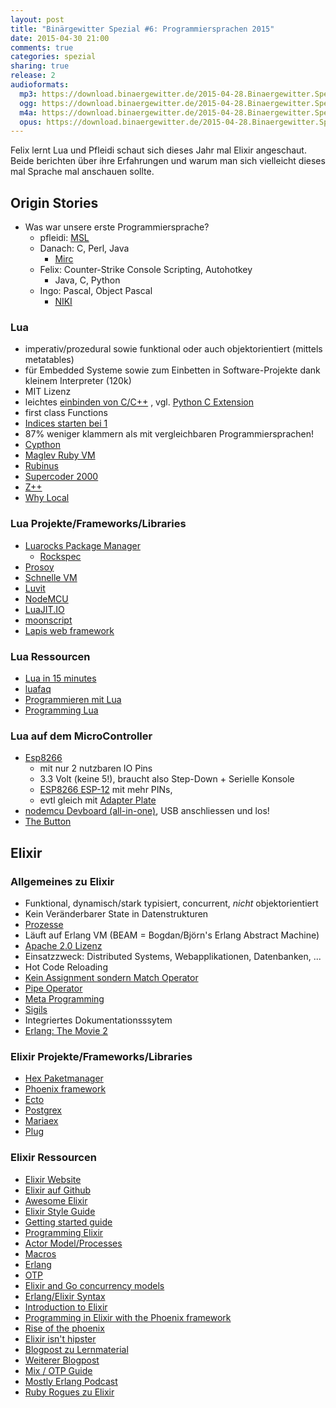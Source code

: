 ```yaml
---
layout: post
title: "Binärgewitter Spezial #6: Programmiersprachen 2015"
date: 2015-04-30 21:00
comments: true
categories: spezial
sharing: true
release: 2
audioformats:
  mp3: https://download.binaergewitter.de/2015-04-28.Binaergewitter.Spezial.6.mp3
  ogg: https://download.binaergewitter.de/2015-04-28.Binaergewitter.Spezial.6.ogg
  m4a: https://download.binaergewitter.de/2015-04-28.Binaergewitter.Spezial.6.m4a
  opus: https://download.binaergewitter.de/2015-04-28.Binaergewitter.Spezial.6.opus
---
```

Felix lernt Lua und Pfleidi schaut sich dieses Jahr mal Elixir angeschaut. Beide berichten über ihre Erfahrungen und warum man sich vielleicht dieses mal Sprache mal anschauen sollte.

## Origin Stories

- Was war unsere erste Programmiersprache?
    * pfleidi: [MSL](http://en.wikipedia.org/wiki/MIRC_scripting_language)
    * Danach: C, Perl, Java
        - [Mirc](https://de.wikipedia.org/wiki/MIRC)
    * Felix: Counter-Strike Console Scripting, Autohotkey
      - Java, C, Python
    * Ingo: Pascal, Object Pascal
        - [NIKI](https://de.wikipedia.org/wiki/Niki_%E2%80%93_der_Roboter)

### Lua

- imperativ/prozedural sowie funktional oder auch objektorientiert (mittels metatables)
- für Embedded Systeme sowie zum Einbetten in Software-Projekte dank kleinem Interpreter (120k)
- MIT Lizenz
- leichtes [einbinden von C/C++](http://www.lua.org/pil/26.html) , vgl. [Python C Extension](https://docs.python.org/3/extending/extending.html)
- first class Functions
- [Indices starten bei 1](http://www.luafaq.org/#T1.5.1)
- 87% weniger klammern als mit vergleichbaren Programmiersprachen!
- [Cypthon](http://cython.org/)
- [Maglev Ruby VM](http://maglev.github.io/)
- [Rubinus](http://rubini.us/)
- [Supercoder 2000]( http://www.blogcdn.com/de.engadget.com/media/2010/08/supercoder-2000-keyboardbbb.jpg)
- [Z++](http://en.wikipedia.org/wiki/Z++)
- [Why Local](http://lua-users.org/wiki/LocalByDefault)

### Lua Projekte/Frameworks/Libraries

- [Luarocks Package Manager](https://rocks.moonscript.org/)
  * [Rockspec](https://github.com/Tieske/binaryheap.lua/blob/master/rockspec/binaryheap-0.2-1.rockspec)
- [Prosoy](https://prosody.im/)
- [Schnelle VM](http://luajit.org/)
- [Luvit](https://luvit.io/)
- [NodeMCU](http://nodemcu.com/index_en.html)
- [LuaJIT.IO](http://luajit.io/)
- [moonscript](http://moonscript.org/)
- [Lapis web framework](http://leafo.net/lapis/)

### Lua Ressourcen

- [Lua in 15 minutes](http://tylerneylon.com/a/learn-lua/)
- [luafaq](http://www.luafaq.org/)
- [Programmieren mit Lua](http://www.amazon.de/Programmieren-Lua-Roberto-Ierusalimschy/dp/3955390209)
- [Programming Lua](http://www.amazon.de/Programming-Lua-Ierusalimschy-Roberto-Paperback/dp/B00MXDVRLS)

### Lua auf dem MicroController

- [Esp8266](http://s.click.aliexpress.com/klk/qbYburNBE)
  * mit nur 2 nutzbaren IO Pins
  * 3.3 Volt (keine 5!), braucht also Step-Down + Serielle Konsole
  * [ESP8266 ESP-12](http://s.click.aliexpress.com/klk/AmQ3v3Nne) mit mehr PINs,
  * evtl gleich mit [Adapter Plate](http://www.aliexpress.com/item/10pcs-lot-ESP8266-serial-WIFI-module-connecting-plate-applicable-to-ESP-07-the-ESP-08-ESP/32262406988.html)
- [nodemcu Devboard (all-in-one)](http://s.click.aliexpress.com/klk/BIA62N7Yr), USB anschliessen und los!
- [The Button](http://benlo.com/esp8266/esp8266Projects.html)

## Elixir

### Allgemeines zu Elixir

- Funktional, dynamisch/stark typisiert, concurrent, _nicht_ objektorientiert
- Kein Veränderbarer State in Datenstrukturen
- [Prozesse](http://elixir-lang.org/getting-started/processes.html)
- Läuft auf Erlang VM (BEAM = Bogdan/Björn's Erlang Abstract Machine)
- [Apache 2.0 Lizenz](https://github.com/elixir-lang/elixir/blob/master/LICENSE)
- Einsatzzweck: Distributed Systems, Webapplikationen, Datenbanken, ...
- Hot Code Reloading
- [Kein Assignment sondern Match Operator](http://elixir-lang.org/getting-started/pattern-matching.html)
- [Pipe Operator](http://elixir-lang.org/getting-started/enumerables-and-streams.html)
- [Meta Programming](http://elixir-lang.org/getting-started/meta/quote-and-unquote.html)
- [Sigils](http://elixir-lang.org/getting-started/sigils.html)
- Integriertes Dokumentationsssytem
- [Erlang: The Movie 2](https://www.youtube.com/watch?v=rRbY3TMUcgQ)

### Elixir Projekte/Frameworks/Libraries

- [Hex Paketmanager](https://hex.pm/)
- [Phoenix framework](https://github.com/phoenixframework/phoenix)
- [Ecto](https://github.com/elixir-lang/ecto)
- [Postgrex](http://github.com/ericmj/postgrex)
- [Mariaex](http://github.com/xerions/mariaex)
- [Plug](https://github.com/elixir-lang/plug)

### Elixir Ressourcen

- [Elixir Website](http://elixir-lang.org/)
- [Elixir auf Github](https://github.com/elixir-lang)
- [Awesome Elixir](https://github.com/h4cc/awesome-elixir)
- [Elixir Style Guide](https://github.com/niftyn8/elixir_style_guide)
- [Getting started guide](http://elixir-lang.org/getting-started/introduction.html)
- [Programming Elixir](https://pragprog.com/book/elixir/programming-elixir)
- [Actor Model/Processes](http://elixir-lang.org/getting-started/processes.html)
- [Macros](http://elixir-lang.org/getting-started/meta/macros.html)
- [Erlang](http://www.erlang.org/)
- [OTP](http://www.erlang.org/doc/)
- [Elixir and Go concurrency models](http://blog.plataformatec.com.br/2014/10/playing-with-elixir-and-go-concurrency-models/)
- [Erlang/Elixir Syntax](http://elixir-lang.org/crash-course.html)
- [Introduction to Elixir](http://www.youtube.com/watch?v=a-off4Vznjs)
- [Programming in Elixir with the Phoenix framework](http://gogogarrett.sexy/programming-in-elixir-with-the-phoenix-framework-building-a-basic-CRUD-app/)
- [Rise of the phoenix](http://www.youtube.com/watch?v=3jMbzGv_6tA)
- [Elixir isn't hipster](http://blog.alexrp.com/2013/02/14/elixir-isnt-hipster/)
- [Blogpost zu Lernmaterial](http://blog.jordan-dimov.com/round-up-of-elixir-books-and-resources/)
- [Weiterer Blogpost](http://www.creativedeletion.com/2015/04/19/elixir_next_language.html)
- [Mix / OTP Guide](http://elixir-lang.org/getting-started/mix-otp/introduction-to-mix.html)
- [Mostly Erlang Podcast](http://mostlyerlang.com/)
- [Ruby Rogues zu Elixir](http://devchat.tv/ruby-rogues/114-rr-elixir-with-jose-valim)

